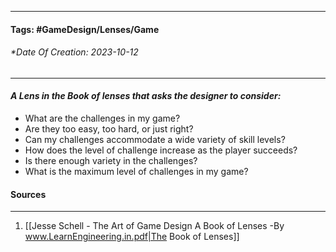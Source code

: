 __________________________________________________________________________
#### **Tags:** #GameDesign/Lenses/Game
###### *Date Of Creation: 2023-10-12
__________________________________________________________________________

#### ***A Lens in the Book of lenses that asks the designer to consider:***
- What are the challenges in my game?
- Are they too easy, too hard, or just right?
- Can my challenges accommodate a wide variety of skill levels?
- How does the level of challenge increase as the player succeeds?
- Is there enough variety in the challenges?
- What is the maximum level of challenges in my game?
#### Sources
__________________________________________________________________________
1. [[Jesse Schell - The Art of Game Design A Book of Lenses -By www.LearnEngineering.in.pdf|The Book of Lenses]]